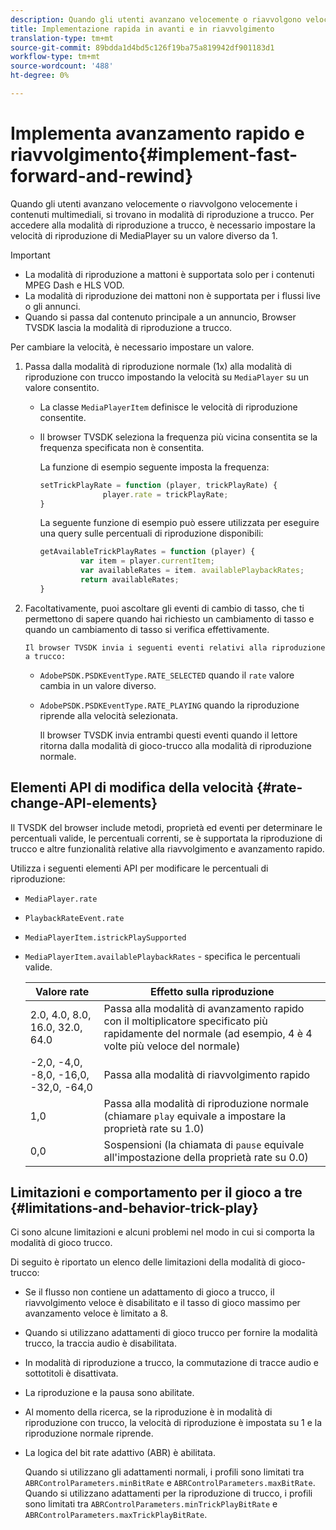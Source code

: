 ```yaml
---
description: Quando gli utenti avanzano velocemente o riavvolgono velocemente i contenuti multimediali, si trovano in modalità di riproduzione a trucco. Per accedere alla modalità di riproduzione a trucco, è necessario impostare la velocità di riproduzione di MediaPlayer su un valore diverso da 1.
title: Implementazione rapida in avanti e in riavvolgimento
translation-type: tm+mt
source-git-commit: 89bdda1d4bd5c126f19ba75a819942df901183d1
workflow-type: tm+mt
source-wordcount: '488'
ht-degree: 0%

---
```



# Implementa avanzamento rapido e riavvolgimento{#implement-fast-forward-and-rewind}

Quando gli utenti avanzano velocemente o riavvolgono velocemente i contenuti multimediali, si trovano in modalità di riproduzione a trucco. Per accedere alla modalità di riproduzione a trucco, è necessario impostare la velocità di riproduzione di MediaPlayer su un valore diverso da 1.

>[!IMPORTANT]
>
>* La modalità di riproduzione a mattoni è supportata solo per i contenuti MPEG Dash e HLS VOD.
>* La modalità di riproduzione dei mattoni non è supportata per i flussi live o gli annunci.
>* Quando si passa dal contenuto principale a un annuncio, Browser TVSDK lascia la modalità di riproduzione a trucco.

>



Per cambiare la velocità, è necessario impostare un valore.

1. Passa dalla modalità di riproduzione normale (1x) alla modalità di riproduzione con trucco impostando la velocità su `MediaPlayer` su un valore consentito.

   * La classe `MediaPlayerItem` definisce le velocità di riproduzione consentite.
   * Il browser TVSDK seleziona la frequenza più vicina consentita se la frequenza specificata non è consentita.

      La funzione di esempio seguente imposta la frequenza:

      ```js
      setTrickPlayRate = function (player, trickPlayRate) { 
                    player.rate = trickPlayRate; 
      }
      ```

      La seguente funzione di esempio può essere utilizzata per eseguire una query sulle percentuali di riproduzione disponibili:

      ```js
      getAvailableTrickPlayRates = function (player) { 
               var item = player.currentItem; 
               var availableRates = item. availablePlaybackRates; 
               return availableRates; 
      } 
      ```

1. Facoltativamente, puoi ascoltare gli eventi di cambio di tasso, che ti permettono di sapere quando hai richiesto un cambiamento di tasso e quando un cambiamento di tasso si verifica effettivamente.

       Il browser TVSDK invia i seguenti eventi relativi alla riproduzione a trucco:
   
   * `AdobePSDK.PSDKEventType.RATE_SELECTED` quando il  `rate` valore cambia in un valore diverso.

   * `AdobePSDK.PSDKEventType.RATE_PLAYING` quando la riproduzione riprende alla velocità selezionata.

      Il browser TVSDK invia entrambi questi eventi quando il lettore ritorna dalla modalità di gioco-trucco alla modalità di riproduzione normale.

## Elementi API di modifica della velocità {#rate-change-API-elements}

Il TVSDK del browser include metodi, proprietà ed eventi per determinare le percentuali valide, le percentuali correnti, se è supportata la riproduzione di trucco e altre funzionalità relative alla riavvolgimento e avanzamento rapido.

Utilizza i seguenti elementi API per modificare le percentuali di riproduzione:

* `MediaPlayer.rate`
* `PlaybackRateEvent.rate`
* `MediaPlayerItem.istrickPlaySupported`
* `MediaPlayerItem.availablePlaybackRates` - specifica le percentuali valide.

   | Valore rate | Effetto sulla riproduzione |
   |---|---|
   | 2.0, 4.0, 8.0, 16.0, 32.0, 64.0 | Passa alla modalità di avanzamento rapido con il moltiplicatore specificato più rapidamente del normale (ad esempio, 4 è 4 volte più veloce del normale) |
   | -2,0, -4,0, -8,0, -16,0, -32,0, -64,0 | Passa alla modalità di riavvolgimento rapido |
   | 1,0 | Passa alla modalità di riproduzione normale (chiamare `play` equivale a impostare la proprietà rate su 1.0) |
   | 0,0 | Sospensioni (la chiamata di `pause` equivale all&#39;impostazione della proprietà rate su 0.0) |

## Limitazioni e comportamento per il gioco a tre {#limitations-and-behavior-trick-play}

Ci sono alcune limitazioni e alcuni problemi nel modo in cui si comporta la modalità di gioco trucco.

Di seguito è riportato un elenco delle limitazioni della modalità di gioco-trucco:

* Se il flusso non contiene un adattamento di gioco a trucco, il riavvolgimento veloce è disabilitato e il tasso di gioco massimo per avanzamento veloce è limitato a 8.
* Quando si utilizzano adattamenti di gioco trucco per fornire la modalità trucco, la traccia audio è disabilitata.
* In modalità di riproduzione a trucco, la commutazione di tracce audio e sottotitoli è disattivata.
* La riproduzione e la pausa sono abilitate.
* Al momento della ricerca, se la riproduzione è in modalità di riproduzione con trucco, la velocità di riproduzione è impostata su 1 e la riproduzione normale riprende.
* La logica del bit rate adattivo (ABR) è abilitata.

   Quando si utilizzano gli adattamenti normali, i profili sono limitati tra `ABRControlParameters.minBitRate` e `ABRControlParameters.maxBitRate`. Quando si utilizzano adattamenti per la riproduzione di trucco, i profili sono limitati tra `ABRControlParameters.minTrickPlayBitRate` e `ABRControlParameters.maxTrickPlayBitRate`.